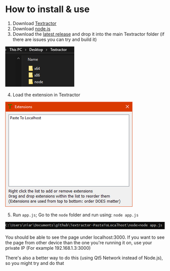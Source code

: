 # How to install & use

1. Download [Textractor](https://github.com/Artikash/Textractor)
2. Download [node.js](https://nodejs.org/en/download/)
3. Download the [latest release](https://github.com/quijotez/Textractor-PasteToLocalhost/releases/latest) and drop it into the main Textractor folder (if there are issues you can try and build it)

![1](/pictures/1.png)

4. Load the extension in Textractor

![2](/pictures/2.png)

5. Run `app.js`; Go to the `node` folder and run using: ```node app.js```

![3](/pictures/3.png)

You should be able to see the page under localhost:3000.
If you want to see the page from other device than the one you're running it on, use your private IP (For example 192.168.1.3:3000)

There's also a better way to do this (using Qt5 Network instead of Node.js), so you might try and do that
